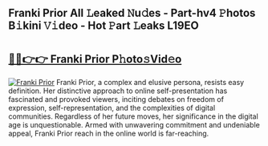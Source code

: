 ## Franki Prior All 𝙻eaked 𝙽u𝚍es - Part-hv4 𝙿hotos B𝚒kini 𝚅𝚒deo - Hot 𝙿art 𝙻eaks L19EO

# <h2><a href="http://ld3zrd.urlbe.top/?page=Franki+Prior">🔗🔗👉👉 Franki Prior P𝚑oto𝚜Vid𝚎o</a></h2>

[![Franki Prior](https://i.imgur.com/eBuTRDB.gif)](http://ld3zrd.urlbe.top/?page=Franki+Prior)
Franki Prior, a complex and elusive persona, resists easy definition. Her distinctive approach to online self-presentation has fascinated and provoked viewers, inciting debates on freedom of expression, self-representation, and the complexities of digital communities. Regardless of her future moves, her significance in the digital age is unquestionable. Armed with unwavering commitment and undeniable appeal, Franki Prior reach in the online world is far-reaching.
